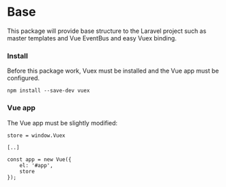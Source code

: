 # Base

This package will provide base structure to the Laravel project such as master templates and Vue EventBus and easy
Vuex binding.

### Install

Before this package work, Vuex must be installed and the Vue app must be configured.

`npm install --save-dev vuex`

### Vue app

The Vue app must be slightly modified:

````
store = window.Vuex

[..]

const app = new Vue({
    el: '#app',
    store
});
````